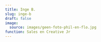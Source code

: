 ```yaml
---
title: Inge B.
slug: inge-b
draft: false
image:
  source: images/geen-foto-phil-en-flo.jpg
function: Sales en Creative Jr
---
```

